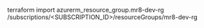terraform import azurerm_resource_group.mr8-dev-rg /subscriptions/<SUBSCRIPTION_ID>/resourceGroups/mr8-dev-rg
